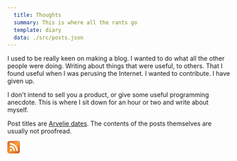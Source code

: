 ```yaml
---
  title: Thoughts
  summary: This is where all the rants go
  template: diary
  data: ./src/posts.json
---
```

I used to be really keen on making a blog. I wanted to do what all the other people were doing. Writing about things that were useful, to others. That I found useful when I was perusing the Internet. I wanted to contribute. I have given up.

I don't intend to sell you a product, or give some useful programming anecdote. This is where I sit down for an hour or two and write about myself.

Post titles are [Arvelie dates](https://wiki.xxiivv.com/site/arvelie.html). The contents of the posts themselves are usually not proofread.

[![RSS Feed](/static/img/rss28.png)](https://roxwize.xyz/diary/feed.rss)
